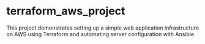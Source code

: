 # terraform_aws_project
This project demonstrates setting up a simple web application infrastructure on AWS using Terraform and automating server configuration with Ansible.
